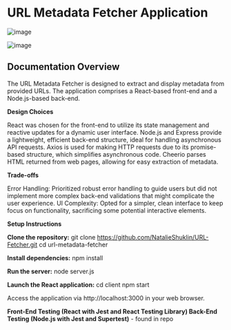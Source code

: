 # **URL Metadata Fetcher Application**
![image](https://github.com/user-attachments/assets/037139a0-ec59-4701-a6ed-27ad47745071)

![image](https://github.com/user-attachments/assets/10b66e4c-3e77-4749-b1aa-747ef70347bc)



## **Documentation Overview** 

The URL Metadata Fetcher is designed to extract and display metadata from provided URLs. The application comprises a React-based front-end and a Node.js-based back-end.

**Design Choices**

React was chosen for the front-end to utilize its state management and reactive updates for a dynamic user interface. Node.js and Express provide a lightweight, efficient back-end structure, ideal for handling asynchronous API requests. Axios is used for making HTTP requests due to its promise-based structure, which simplifies asynchronous code. Cheerio parses HTML returned from web pages, allowing for easy extraction of metadata.

**Trade-offs**

Error Handling: Prioritized robust error handling to guide users but did not implement more complex back-end validations that might complicate the user experience. UI Complexity: Opted for a simpler, clean interface to keep focus on functionality, sacrificing some potential interactive elements.

**Setup Instructions**  

**Clone the repository:**
git clone https://github.com/NatalieShuklin/URL-Fetcher.git cd url-metadata-fetcher

**Install dependencies:** npm install

**Run the server:** node server.js

**Launch the React application:** cd client npm start

Access the application via http://localhost:3000 in your web browser.

**Front-End Testing (React with Jest and React Testing Library) 
Back-End Testing (Node.js with Jest and Supertest)**
    - found in repo
